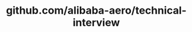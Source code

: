 ---
layout: post
title: github.com/alibaba-aero/technical-interview
categories: link
tags: [انگلیسی, برنامه‌نویسی]
---